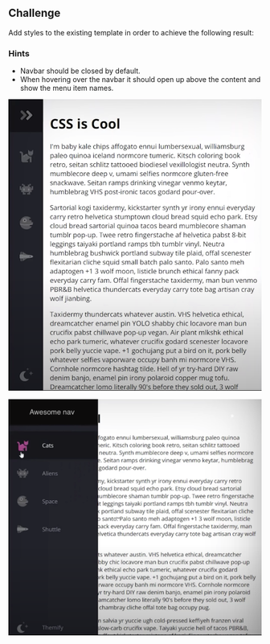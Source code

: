 ## Challenge

Add styles to the existing template in order to achieve the following result:

### Hints 
- Navbar should be closed by default.
- When hovering over the navbar it should open up above the content and show the menu item names.

![Navbar](assets/images/navbar.png)

![Navbar Open](assets/images/navbar-open.png)
